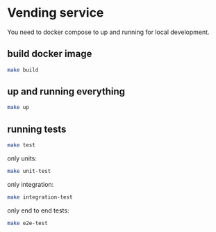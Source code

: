 # Vending service

You need to docker compose to up and running for local development.

## build docker image
```sh
make build
```


## up and running everything
```sh
make up
```

## running tests
```sh
make test
```
only units:
```sh
make unit-test
```
only integration:
```sh
make integration-test
```
only end to end tests:
```sh
make e2e-test
```
